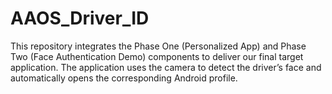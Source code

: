 # AAOS_Driver_ID
This repository integrates the Phase One (Personalized App) and Phase Two (Face Authentication Demo) components to deliver our final target application.  The application uses the camera to detect the driver’s face and automatically opens the corresponding Android profile.
